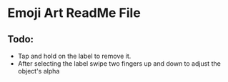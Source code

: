 #  Emoji Art ReadMe File

## Todo:
* Tap and hold on the label to remove it.
* After selecting the label swipe two fingers up and down to adjust the object's alpha
